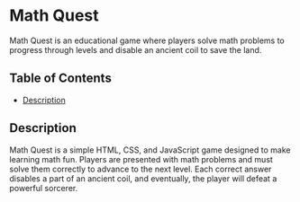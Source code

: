 # Math Quest

Math Quest is an educational game where players solve math problems to progress through levels and disable an ancient coil to save the land.

## Table of Contents

- [Description](#description)
## Description

Math Quest is a simple HTML, CSS, and JavaScript game designed to make learning math fun. Players are presented with math problems and must solve them correctly to advance to the next level. Each correct answer disables a part of an ancient coil, and eventually, the player will defeat a powerful sorcerer.
